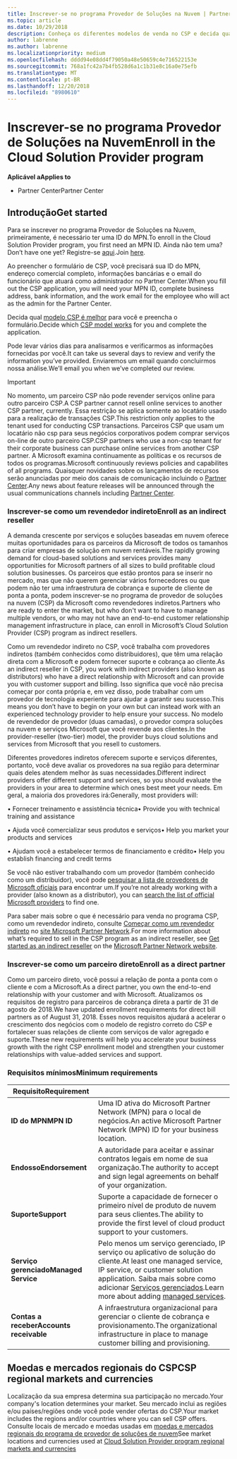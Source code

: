 ```yaml
---
title: Inscrever-se no programa Provedor de Soluções na Nuvem | Partner Center
ms.topic: article
ms.date: 10/29/2018
description: Conheça os diferentes modelos de venda no CSP e decida qual deles funciona melhor para sua empresa
author: labrenne
ms.author: labrenne
ms.localizationpriority: medium
ms.openlocfilehash: dddd94e08dd4f79050a48e50659c4e716522153e
ms.sourcegitcommit: 768a1fc42a7b4fb528d6a1c1b31e8c16a0e75efb
ms.translationtype: MT
ms.contentlocale: pt-BR
ms.lasthandoff: 12/20/2018
ms.locfileid: "8980610"
---
```

# <a name="enroll-in-the-cloud-solution-provider-program"></a><span data-ttu-id="fb2fe-103">Inscrever-se no programa Provedor de Soluções na Nuvem</span><span class="sxs-lookup"><span data-stu-id="fb2fe-103">Enroll in the Cloud Solution Provider program</span></span>

**<span data-ttu-id="fb2fe-104">Aplicável a</span><span class="sxs-lookup"><span data-stu-id="fb2fe-104">Applies to</span></span>**

-  <span data-ttu-id="fb2fe-105">Partner Center</span><span class="sxs-lookup"><span data-stu-id="fb2fe-105">Partner Center</span></span>


## <a name="get-started"></a><span data-ttu-id="fb2fe-106">Introdução</span><span class="sxs-lookup"><span data-stu-id="fb2fe-106">Get started</span></span>

<span data-ttu-id="fb2fe-107">Para se inscrever no programa Provedor de Soluções na Nuvem, primeiramente, é necessário ter uma ID do MPN.</span><span class="sxs-lookup"><span data-stu-id="fb2fe-107">To enroll in the Cloud Solution Provider program, you first need an MPN ID.</span></span> <span data-ttu-id="fb2fe-108">Ainda não tem uma?</span><span class="sxs-lookup"><span data-stu-id="fb2fe-108">Don’t have one yet?</span></span> <span data-ttu-id="fb2fe-109">Registre-se [aqui](https://epe.mspartner.microsoft.com/EPE/portal/en-US?partnerid=).</span><span class="sxs-lookup"><span data-stu-id="fb2fe-109">Join [here](https://epe.mspartner.microsoft.com/EPE/portal/en-US?partnerid=).</span></span>

<span data-ttu-id="fb2fe-110">Ao preencher o formulário de CSP, você precisará sua ID do MPN, endereço comercial completo, informações bancárias e o email do funcionário que atuará como administrador no Partner Center.</span><span class="sxs-lookup"><span data-stu-id="fb2fe-110">When you fill out the CSP application, you will need your MPN ID, complete business address, bank information, and the work email for the employee who will act as the admin for the Partner Center.</span></span>

<span data-ttu-id="fb2fe-111">Decida qual [modelo CSP é melhor](https://partnercenter.microsoft.com/en-us/cloud-solution-provider/csp-enrollment) para você e preencha o formulário.</span><span class="sxs-lookup"><span data-stu-id="fb2fe-111">Decide which [CSP model works](https://partnercenter.microsoft.com/en-us/cloud-solution-provider/csp-enrollment) for you and complete the application.</span></span> 

<span data-ttu-id="fb2fe-112">Pode levar vários dias para analisarmos e verificarmos as informações fornecidas por você.</span><span class="sxs-lookup"><span data-stu-id="fb2fe-112">It can take us several days to review and verify the information you’ve provided.</span></span> <span data-ttu-id="fb2fe-113">Enviaremos um email quando concluirmos nossa análise.</span><span class="sxs-lookup"><span data-stu-id="fb2fe-113">We’ll email you when we’ve completed our review.</span></span>

> [!IMPORTANT]  
> <span data-ttu-id="fb2fe-114">No momento, um parceiro CSP não pode revender serviços online para outro parceiro CSP.</span><span class="sxs-lookup"><span data-stu-id="fb2fe-114">A CSP partner cannot resell online services to another CSP partner, currently.</span></span> <span data-ttu-id="fb2fe-115">Essa restrição se aplica somente ao locatário usado para a realização de transações CSP.</span><span class="sxs-lookup"><span data-stu-id="fb2fe-115">This restriction only applies to the tenant used for conducting CSP transactions.</span></span> <span data-ttu-id="fb2fe-116">Parceiros CSP que usam um locatário não csp para seus negócios corporativos podem comprar serviços on-line de outro parceiro CSP.</span><span class="sxs-lookup"><span data-stu-id="fb2fe-116">CSP partners who use a non-csp tenant for their corporate business can purchase online services from another CSP partner.</span></span> <span data-ttu-id="fb2fe-117">A Microsoft examina continuamente as políticas e os recursos de todos os programas.</span><span class="sxs-lookup"><span data-stu-id="fb2fe-117">Microsoft continuously reviews policies and capabilites of all programs.</span></span> <span data-ttu-id="fb2fe-118">Quaisquer novidades sobre os lançamentos de recursos serão anunciadas por meio dos canais de comunicação incluindo o [Partner Center](https://partner.microsoft.com/en-us/pcv/announcements).</span><span class="sxs-lookup"><span data-stu-id="fb2fe-118">Any news about feature releases will be announced through the usual communications channels including [Partner Center](https://partner.microsoft.com/en-us/pcv/announcements).</span></span>

### <a name="enroll-as-an-indirect-reseller"></a><span data-ttu-id="fb2fe-119">Inscrever-se como um revendedor indireto</span><span class="sxs-lookup"><span data-stu-id="fb2fe-119">Enroll as an indirect reseller</span></span>

<span data-ttu-id="fb2fe-120">A demanda crescente por serviços e soluções baseadas em nuvem oferece muitas oportunidades para os parceiros da Microsoft de todos os tamanhos para criar empresas de solução em nuvem rentáveis.</span><span class="sxs-lookup"><span data-stu-id="fb2fe-120">The rapidly growing demand for cloud-based solutions and services provides many opportunities for Microsoft partners of all sizes to build profitable cloud solution businesses.</span></span> <span data-ttu-id="fb2fe-121">Os parceiros que estão prontos para se inserir no mercado, mas que não querem gerenciar vários fornecedores ou que podem não ter uma infraestrutura de cobrança e suporte de cliente de ponta a ponta, podem inscrever-se no programa de provedor de soluções na nuvem (CSP) da Microsoft como revendedores indiretos.</span><span class="sxs-lookup"><span data-stu-id="fb2fe-121">Partners who are ready to enter the market, but who don't want to have to manage multiple vendors, or who may not have an end-to-end customer relationship management infrastructure in place, can enroll in Microsoft’s Cloud Solution Provider (CSP) program as indirect resellers.</span></span>

<span data-ttu-id="fb2fe-122">Como um revendedor indireto no CSP, você trabalha com provedores indiretos (também conhecidos como distribuidores), que têm uma relação direta com a Microsoft e podem fornecer suporte e cobrança ao cliente.</span><span class="sxs-lookup"><span data-stu-id="fb2fe-122">As an indirect reseller in CSP, you work with indirect providers (also known as distributors) who have a direct relationship with Microsoft and can provide you with customer support and billing.</span></span> <span data-ttu-id="fb2fe-123">Isso significa que você não precisa começar por conta própria e, em vez disso, pode trabalhar com um provedor de tecnologia experiente para ajudar a garantir seu sucesso.</span><span class="sxs-lookup"><span data-stu-id="fb2fe-123">This means you don’t have to begin on your own but can instead work with an experienced technology provider to help ensure your success.</span></span> <span data-ttu-id="fb2fe-124">No modelo de revendedor de provedor (duas camadas), o provedor compra soluções na nuvem e serviços Microsoft que você revende aos clientes.</span><span class="sxs-lookup"><span data-stu-id="fb2fe-124">In the provider-reseller (two-tier) model, the provider buys cloud solutions and services from Microsoft that you resell to customers.</span></span>

<span data-ttu-id="fb2fe-125">Diferentes provedores indiretos oferecem suporte e serviços diferentes, portanto, você deve avaliar os provedores na sua região para determinar quais deles atendem melhor às suas necessidades.</span><span class="sxs-lookup"><span data-stu-id="fb2fe-125">Different indirect providers offer different support and services, so you should evaluate the providers in your area to determine which ones best meet your needs.</span></span> <span data-ttu-id="fb2fe-126">Em geral, a maioria dos provedores irá:</span><span class="sxs-lookup"><span data-stu-id="fb2fe-126">Generally, most providers will:</span></span> 

<span data-ttu-id="fb2fe-127">• Fornecer treinamento e assistência técnica</span><span class="sxs-lookup"><span data-stu-id="fb2fe-127">•   Provide you with technical training and assistance</span></span>

<span data-ttu-id="fb2fe-128">• Ajuda você comercializar seus produtos e serviços</span><span class="sxs-lookup"><span data-stu-id="fb2fe-128">•   Help you market your products and services</span></span> 

<span data-ttu-id="fb2fe-129">• Ajudam você a estabelecer termos de financiamento e crédito</span><span class="sxs-lookup"><span data-stu-id="fb2fe-129">•   Help you establish financing and credit terms</span></span>

<span data-ttu-id="fb2fe-130">Se você não estiver trabalhando com um provedor (também conhecido como um distribuidor), você pode [pesquisar a lista de provedores de Microsoft oficiais](https://partnercenter.microsoft.com/partner/find-a-provider) para encontrar um.</span><span class="sxs-lookup"><span data-stu-id="fb2fe-130">If you’re not already working with a provider (also known as a distributor), you can [search the list of official Microsoft providers](https://partnercenter.microsoft.com/partner/find-a-provider) to find one.</span></span>

<span data-ttu-id="fb2fe-131">Para saber mais sobre o que é necessário para venda no programa CSP, como um revendedor indireto, consulte [Começar como um revendedor indireto](https://partner.microsoft.com/cloud-solution-provider/whats-required) no [site Microsoft Partner Network](https://partner.microsoft.com/).</span><span class="sxs-lookup"><span data-stu-id="fb2fe-131">For more information about what’s required to sell in the CSP program as an indirect reseller, see [Get started as an indirect reseller](https://partner.microsoft.com/cloud-solution-provider/whats-required) on the [Microsoft Partner Network website](https://partner.microsoft.com/).</span></span> 


### <a name="enroll-as-a-direct-partner"></a><span data-ttu-id="fb2fe-132">Inscrever-se como um parceiro direto</span><span class="sxs-lookup"><span data-stu-id="fb2fe-132">Enroll as a direct partner</span></span>

<span data-ttu-id="fb2fe-133">Como um parceiro direto, você possui a relação de ponta a ponta com o cliente e com a Microsoft.</span><span class="sxs-lookup"><span data-stu-id="fb2fe-133">As a direct partner, you own the end-to-end relationship with your customer and with Microsoft.</span></span> <span data-ttu-id="fb2fe-134">Atualizamos os requisitos de registro para parceiros de cobrança direta a partir de 31 de agosto de 2018.</span><span class="sxs-lookup"><span data-stu-id="fb2fe-134">We have updated enrollment requirements for direct bill partners as of August 31, 2018.</span></span> <span data-ttu-id="fb2fe-135">Esses novos requisitos ajudará a acelerar o crescimento dos negócios com o modelo de registro correto do CSP e fortalecer suas relações de cliente com serviços de valor agregado e suporte.</span><span class="sxs-lookup"><span data-stu-id="fb2fe-135">These new requirements will help you accelerate your business growth with the right CSP enrollment model and strengthen your customer relationships with value-added services and support.</span></span> 

### <a name="minimum-requirements"></a><span data-ttu-id="fb2fe-136">Requisitos mínimos</span><span class="sxs-lookup"><span data-stu-id="fb2fe-136">Minimum requirements</span></span>

|**<span data-ttu-id="fb2fe-137">Requisito</span><span class="sxs-lookup"><span data-stu-id="fb2fe-137">Requirement</span></span>**|                             |
|--------------------------------|--------------------------------------------------------------|
|**<span data-ttu-id="fb2fe-138">ID do MPN</span><span class="sxs-lookup"><span data-stu-id="fb2fe-138">MPN ID</span></span>**   |<span data-ttu-id="fb2fe-139">Uma ID ativa do Microsoft Partner Network (MPN) para o local de negócios.</span><span class="sxs-lookup"><span data-stu-id="fb2fe-139">An active Microsoft Partner Network (MPN) ID for your business location.</span></span>   |
|**<span data-ttu-id="fb2fe-140">Endosso</span><span class="sxs-lookup"><span data-stu-id="fb2fe-140">Endorsement</span></span>**   |<span data-ttu-id="fb2fe-141">A autoridade para aceitar e assinar contratos legais em nome de sua organização.</span><span class="sxs-lookup"><span data-stu-id="fb2fe-141">The authority to accept and sign legal agreements on behalf of your organization.</span></span>|
|**<span data-ttu-id="fb2fe-142">Suporte</span><span class="sxs-lookup"><span data-stu-id="fb2fe-142">Support</span></span>**   |<span data-ttu-id="fb2fe-143">Suporte a capacidade de fornecer o primeiro nível de produto de nuvem para seus clientes.</span><span class="sxs-lookup"><span data-stu-id="fb2fe-143">The ability to provide the first level of cloud product support to your customers.</span></span>|
|**<span data-ttu-id="fb2fe-144">Serviço gerenciado</span><span class="sxs-lookup"><span data-stu-id="fb2fe-144">Managed Service</span></span>**   |<span data-ttu-id="fb2fe-145">Pelo menos um serviço gerenciado, IP serviço ou aplicativo de solução do cliente.</span><span class="sxs-lookup"><span data-stu-id="fb2fe-145">At least one managed service, IP service, or customer solution application.</span></span> <span data-ttu-id="fb2fe-146">Saiba mais sobre como adicionar [Serviços gerenciados](https://partner.microsoft.com/en-US/business-opportunities/managed-services-provider).</span><span class="sxs-lookup"><span data-stu-id="fb2fe-146">Learn more about adding [managed services](https://partner.microsoft.com/en-US/business-opportunities/managed-services-provider).</span></span>|
|**<span data-ttu-id="fb2fe-147">Contas a receber</span><span class="sxs-lookup"><span data-stu-id="fb2fe-147">Accounts receivable</span></span>** |<span data-ttu-id="fb2fe-148">A infraestrutura organizacional para gerenciar o cliente de cobrança e provisionamento.</span><span class="sxs-lookup"><span data-stu-id="fb2fe-148">The organizational infrastructure in place to manage customer billing and provisioning.</span></span> 



## <a name="csp-regional-markets-and-currencies"></a><span data-ttu-id="fb2fe-149">Moedas e mercados regionais do CSP</span><span class="sxs-lookup"><span data-stu-id="fb2fe-149">CSP regional markets and currencies</span></span>

<span data-ttu-id="fb2fe-150">Localização da sua empresa determina sua participação no mercado.</span><span class="sxs-lookup"><span data-stu-id="fb2fe-150">Your company's location determines your market.</span></span> <span data-ttu-id="fb2fe-151">Seu mercado inclui as regiões e/ou países/regiões onde você pode vender ofertas do CSP.</span><span class="sxs-lookup"><span data-stu-id="fb2fe-151">Your market includes the regions and/or countries where you can sell CSP offers.</span></span> <span data-ttu-id="fb2fe-152">Consulte locais de mercado e moedas usadas em [moedas e mercados regionais do programa de provedor de soluções de nuvem](regional-authorization-overview)</span><span class="sxs-lookup"><span data-stu-id="fb2fe-152">See market locations and currencies used at [Cloud Solution Provider program regional markets and currencies](regional-authorization-overview)</span></span>




